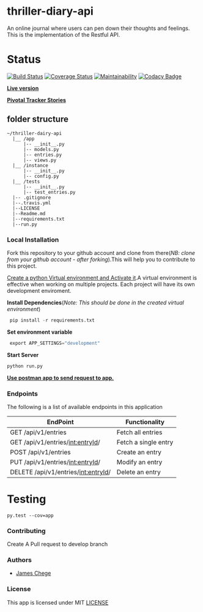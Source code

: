 # thriller-diary-api

An online journal where users can pen down their thoughts and feelings. This is the implementation of the Restful API.

# Status
[![Build Status](https://travis-ci.org/james-chege/thriller-diary-api.svg?branch=develop)](https://travis-ci.org/james-chege/thriller-diary-api) 
[![Coverage Status](https://coveralls.io/repos/github/james-chege/thriller-diary-api/badge.svg?branch=develop)](https://coveralls.io/github/james-chege/thriller-diary-api?branch=develop)
[![Maintainability](https://api.codeclimate.com/v1/badges/dcd92dcc85e867b53119/maintainability)](https://codeclimate.com/github/james-chege/thriller-diary-api/maintainability)
[![Codacy Badge](https://api.codacy.com/project/badge/Grade/bc05f653d4b3470b84a41ca252d68cbd)](https://www.codacy.com/app/james-chege/thriller-diary?utm_source=github.com&amp;utm_medium=referral&amp;utm_content=james-chege/thriller-diary&amp;utm_campaign=Badge_Grade)

__[Live version](https://thriller-diary-api.herokuapp.com/api/v1)__

__[Pivotal Tracker Stories](https://pivotaltracker.com/n/projects/2183778)__

## folder structure
```
~/thriller-dairy-api
  |__ /app   
      |-- __init__.py
      |-- models.py
      |-- entries.py
      |-- views.py
  |__ /instance
      |-- __init__.py
      |-- config.py
  |__ /tests
      |-- __init__.py
      |-- test_entries.py
  |-- .gitignore
  |--.travis.yml
  |--LICENSE
  |--Readme.md
  |--requirements.txt
  |--run.py
```

### Local Installation

Fork this repository to your github account and clone from there(_NB: clone from your github account - after forking_).This will help you to contribute to this project.

[Create a python Virtual environment and Activate it](https://virtualenv.pypa.io/en/stable/).A virtual environment is effective when working on multiple projects. Each project will have its own development enviroment.

__Install Dependencies__(_Note: This should be done in the created virtual environment_)
```py
 pip install -r requirements.txt
```
__Set environment variable__
```py
 export APP_SETTINGS="development"
```

__Start Server__
```py
python run.py
```

[__Use postman app to send request to app.__](https://www.getpostman.com/)
### Endpoints

The following is a list of available endpoints in this application

|EndPoint               | Functionality|
| ------------------------------------ | ------------------------ |
|GET /api/v1/entries                |Fetch all entries|
|GET /api/v1/entries/<int:entryId>/     |Fetch a single entry|
|POST /api/v1/entries               |Create an entry|
|PUT /api/v1/entries/<int:entryId>/ |Modify an entry|
|DELETE /api/v1/entries/<int:entryId>/ |Delete an entry|

# Testing
```
py.test --cov=app
```

### Contributing
Create A Pull request to develop branch

### Authors
* [James Chege](https://www.github.com/james-chege)

### License

This app is licensed under MIT [LICENSE](LICENSE)

